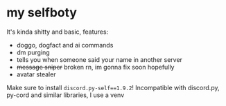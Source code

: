 # my selfboty
It's kinda shitty and basic, features:
- doggo, dogfact and ai commands
- dm purging
- tells you when someone said your name in another server
- ~~message sniper~~ broken rn, im gonna fix soon hopefully
- avatar stealer

Make sure to install `discord.py-self==1.9.2`! Incompatible with discord.py, py-cord and similar libraries, I use a venv
